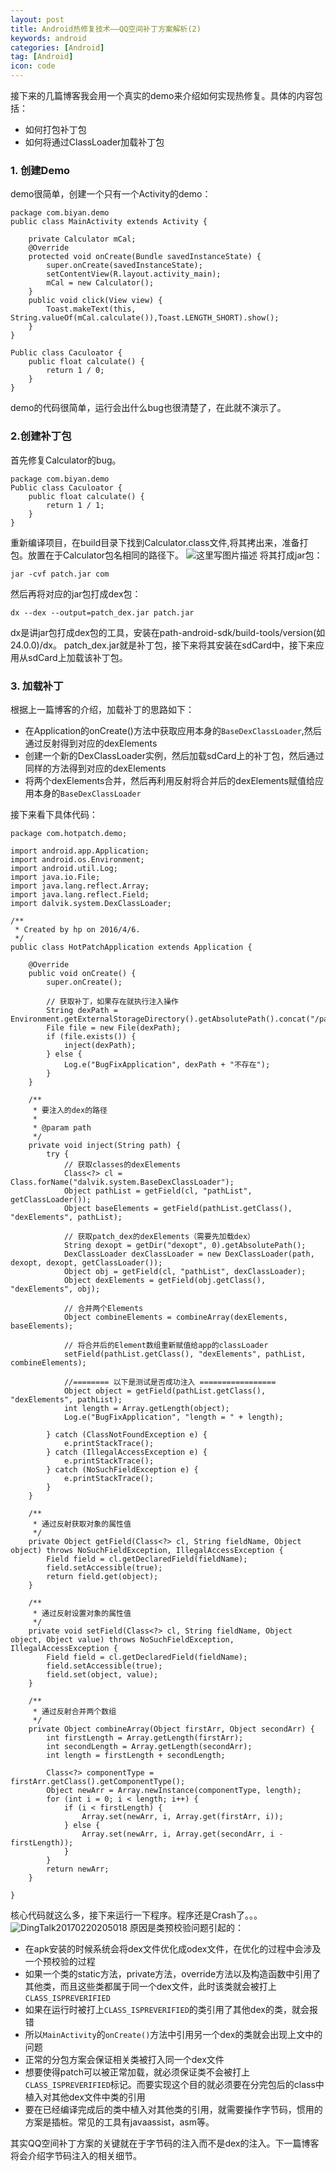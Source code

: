 ```yaml
---
layout: post
title: Android热修复技术——QQ空间补丁方案解析(2)
keywords: android
categories: [Android]
tag: [Android]
icon: code
---
```

接下来的几篇博客我会用一个真实的demo来介绍如何实现热修复。具体的内容包括：

- 如何打包补丁包
- 如何将通过ClassLoader加载补丁包

### 1. 创建Demo
demo很简单，创建一个只有一个Activity的demo：
```
package com.biyan.demo
public class MainActivity extends Activity {

    private Calculator mCal;
    @Override
    protected void onCreate(Bundle savedInstanceState) {
        super.onCreate(savedInstanceState);
        setContentView(R.layout.activity_main);
        mCal = new Calculator();
    }
    public void click(View view) {
        Toast.makeText(this, String.valueOf(mCal.calculate()),Toast.LENGTH_SHORT).show();
    }
}
```

```
Public class Caculoator {
	public float calculate() {
		return 1 / 0;
	}
}
```
demo的代码很简单，运行会出什么bug也很清楚了，在此就不演示了。

### 2.创建补丁包
首先修复Calculator的bug。
```
package com.biyan.demo
Public class Caculoator {
	public float calculate() {
		return 1 / 1;
	}
}
```
重新编译项目，在build目录下找到Calculator.class文件,将其拷出来，准备打包。放置在于Calculator包名相同的路径下。
![这里写图片描述](http://img.blog.csdn.net/20170219013256214?watermark/2/text/aHR0cDovL2Jsb2cuY3Nkbi5uZXQvYXNpYUxJWUFaSE9V/font/5a6L5L2T/fontsize/400/fill/I0JBQkFCMA==/dissolve/70/gravity/SouthEast)
将其打成jar包：
```
jar -cvf patch.jar com
```

然后再将对应的jar包打成dex包：
```
dx --dex --output=patch_dex.jar patch.jar
```
dx是讲jar包打成dex包的工具，安装在path-android-sdk/build-tools/version(如24.0.0)/dx。
patch_dex.jar就是补丁包，接下来将其安装在sdCard中，接下来应用从sdCard上加载该补丁包。

### 3. 加载补丁
根据上一篇博客的介绍，加载补丁的思路如下：

- 在Application的onCreate()方法中获取应用本身的`BaseDexClassLoader`,然后通过反射得到对应的dexElements
- 创建一个新的DexClassLoader实例，然后加载sdCard上的补丁包，然后通过同样的方法得到对应的dexElements
- 将两个dexElements合并，然后再利用反射将合并后的dexElements赋值给应用本身的`BaseDexClassLoader`

接下来看下具体代码：
```
package com.hotpatch.demo;

import android.app.Application;
import android.os.Environment;
import android.util.Log;
import java.io.File;
import java.lang.reflect.Array;
import java.lang.reflect.Field;
import dalvik.system.DexClassLoader;

/**
 * Created by hp on 2016/4/6.
 */
public class HotPatchApplication extends Application {

    @Override
    public void onCreate() {
        super.onCreate();

        // 获取补丁，如果存在就执行注入操作
        String dexPath = Environment.getExternalStorageDirectory().getAbsolutePath().concat("/patch_dex.jar");
        File file = new File(dexPath);
        if (file.exists()) {
            inject(dexPath);
        } else {
            Log.e("BugFixApplication", dexPath + "不存在");
        }
    }

    /**
     * 要注入的dex的路径
     *
     * @param path
     */
    private void inject(String path) {
        try {
            // 获取classes的dexElements
            Class<?> cl = Class.forName("dalvik.system.BaseDexClassLoader");
            Object pathList = getField(cl, "pathList", getClassLoader());
            Object baseElements = getField(pathList.getClass(), "dexElements", pathList);

            // 获取patch_dex的dexElements（需要先加载dex）
            String dexopt = getDir("dexopt", 0).getAbsolutePath();
            DexClassLoader dexClassLoader = new DexClassLoader(path, dexopt, dexopt, getClassLoader());
            Object obj = getField(cl, "pathList", dexClassLoader);
            Object dexElements = getField(obj.getClass(), "dexElements", obj);

            // 合并两个Elements
            Object combineElements = combineArray(dexElements, baseElements);

            // 将合并后的Element数组重新赋值给app的classLoader
            setField(pathList.getClass(), "dexElements", pathList, combineElements);

            //======== 以下是测试是否成功注入 =================
            Object object = getField(pathList.getClass(), "dexElements", pathList);
            int length = Array.getLength(object);
            Log.e("BugFixApplication", "length = " + length);

        } catch (ClassNotFoundException e) {
            e.printStackTrace();
        } catch (IllegalAccessException e) {
            e.printStackTrace();
        } catch (NoSuchFieldException e) {
            e.printStackTrace();
        }
    }

    /**
     * 通过反射获取对象的属性值
     */
    private Object getField(Class<?> cl, String fieldName, Object object) throws NoSuchFieldException, IllegalAccessException {
        Field field = cl.getDeclaredField(fieldName);
        field.setAccessible(true);
        return field.get(object);
    }

    /**
     * 通过反射设置对象的属性值
     */
    private void setField(Class<?> cl, String fieldName, Object object, Object value) throws NoSuchFieldException, IllegalAccessException {
        Field field = cl.getDeclaredField(fieldName);
        field.setAccessible(true);
        field.set(object, value);
    }

    /**
     * 通过反射合并两个数组
     */
    private Object combineArray(Object firstArr, Object secondArr) {
        int firstLength = Array.getLength(firstArr);
        int secondLength = Array.getLength(secondArr);
        int length = firstLength + secondLength;

        Class<?> componentType = firstArr.getClass().getComponentType();
        Object newArr = Array.newInstance(componentType, length);
        for (int i = 0; i < length; i++) {
            if (i < firstLength) {
                Array.set(newArr, i, Array.get(firstArr, i));
            } else {
                Array.set(newArr, i, Array.get(secondArr, i - firstLength));
            }
        }
        return newArr;
    }

}
```
核心代码就这么多，接下来运行一下程序。程序还是Crash了。。。
![DingTalk20170220205018](https://yqfile.alicdn.com/ea0643c460ef9cbbb1bab3fb1a8a3a20ecc09eff.png)
原因是类预校验问题引起的：
- 在apk安装的时候系统会将dex文件优化成odex文件，在优化的过程中会涉及一个预校验的过程
- 如果一个类的static方法，private方法，override方法以及构造函数中引用了其他类，而且这些类都属于同一个dex文件，此时该类就会被打上`CLASS_ISPREVERIFIED`
- 如果在运行时被打上`CLASS_ISPREVERIFIED`的类引用了其他dex的类，就会报错
- 所以`MainActivity`的`onCreate()`方法中引用另一个dex的类就会出现上文中的问题
- 正常的分包方案会保证相关类被打入同一个dex文件
- 想要使得patch可以被正常加载，就必须保证类不会被打上`CLASS_ISPREVERIFIED`标记。而要实现这个目的就必须要在分完包后的class中植入对其他dex文件中类的引用
- 要在已经编译完成后的类中植入对其他类的引用，就需要操作字节码，惯用的方案是插桩。常见的工具有javaassist，asm等。

其实QQ空间补丁方案的关键就在于字节码的注入而不是dex的注入。下一篇博客将会介绍字节码注入的相关细节。


